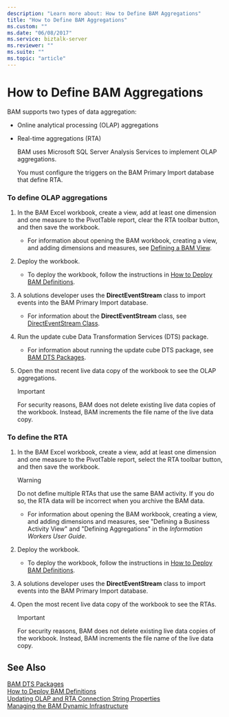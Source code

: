 ```yaml
---
description: "Learn more about: How to Define BAM Aggregations"
title: "How to Define BAM Aggregations"
ms.custom: ""
ms.date: "06/08/2017"
ms.service: biztalk-server
ms.reviewer: ""
ms.suite: ""
ms.topic: "article"
---
```

# How to Define BAM Aggregations
BAM supports two types of data aggregation:  
  
- Online analytical processing (OLAP) aggregations  
  
- Real-time aggregations (RTA)  
  
  BAM uses Microsoft SQL Server Analysis Services to implement OLAP aggregations.  
  
  You must configure the triggers on the BAM Primary Import database that define RTA.  
  
### To define OLAP aggregations  
  
1.  In the BAM Excel workbook, create a view, add at least one dimension and one measure to the PivotTable report, clear the RTA toolbar button, and then save the workbook.  
  
    -   For information about opening the BAM workbook, creating a view, and adding dimensions and measures, see [Defining a BAM View](../core/defining-a-bam-view.md).  
  
2.  Deploy the workbook.  
  
    -   To deploy the workbook, follow the instructions in [How to Deploy BAM Definitions](../core/how-to-deploy-bam-definitions.md).  
  
3.  A solutions developer uses the **DirectEventStream** class to import events into the BAM Primary Import database.  
  
    -   For information about the **DirectEventStream** class, see [DirectEventStream Class](/dotnet/api/microsoft.biztalk.bam.eventobservation.directeventstream).  
  
4.  Run the update cube Data Transformation Services (DTS) package.  
  
    -   For information about running the update cube DTS package, see [BAM DTS Packages](../core/bam-dts-packages.md).  
  
5.  Open the most recent live data copy of the workbook to see the OLAP aggregations.  
  
    > [!IMPORTANT]
    >  For security reasons, BAM does not delete existing live data copies of the workbook. Instead, BAM increments the file name of the live data copy.  
  
### To define the RTA  
  
1.  In the BAM Excel workbook, create a view, add at least one dimension and one measure to the PivotTable report, select the RTA toolbar button, and then save the workbook.  
  
    > [!WARNING]
    >  Do not define multiple RTAs that use the same BAM activity. If you do so, the RTA data will be incorrect when you archive the BAM data.  
  
    -   For information about opening the BAM workbook, creating a view, and adding dimensions and measures, see "Defining a Business Activity View" and "Defining Aggregations" in the *Information Workers User Guide*.  
  
2.  Deploy the workbook.  
  
    -   To deploy the workbook, follow the instructions in [How to Deploy BAM Definitions](../core/how-to-deploy-bam-definitions.md).  
  
3.  A solutions developer uses the **DirectEventStream** class to import events into the BAM Primary Import database.  

  
4.  Open the most recent live data copy of the workbook to see the RTAs.  
  
    > [!IMPORTANT]
    >  For security reasons, BAM does not delete existing live data copies of the workbook. Instead, BAM increments the file name of the live data copy.  
  
## See Also  
 [BAM DTS Packages](../core/bam-dts-packages.md)   
 [How to Deploy BAM Definitions](../core/how-to-deploy-bam-definitions.md)   
 [Updating OLAP and RTA Connection String Properties](../core/updating-olap-and-rta-connection-string-properties.md)   
 [Managing the BAM Dynamic Infrastructure](../core/managing-the-bam-dynamic-infrastructure.md)
